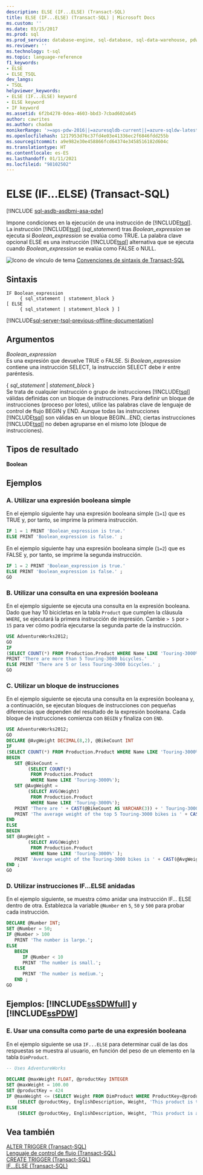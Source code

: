 ```yaml
---
description: ELSE (IF...ELSE) (Transact-SQL)
title: ELSE (IF...ELSE) (Transact-SQL) | Microsoft Docs
ms.custom: ''
ms.date: 03/15/2017
ms.prod: sql
ms.prod_service: database-engine, sql-database, sql-data-warehouse, pdw
ms.reviewer: ''
ms.technology: t-sql
ms.topic: language-reference
f1_keywords:
- ELSE
- ELSE_TSQL
dev_langs:
- TSQL
helpviewer_keywords:
- ELSE (IF...ELSE) keyword
- ELSE keyword
- IF keyword
ms.assetid: 6f2b4278-0dea-4603-bbd3-7cbad602a645
author: cawrites
ms.author: chadam
monikerRange: '>=aps-pdw-2016||=azuresqldb-current||=azure-sqldw-latest||>=sql-server-2016||>=sql-server-linux-2017||=azuresqldb-mi-current'
ms.openlocfilehash: 1217953d76c37fd4e03e41336ec2f6846fdd255b
ms.sourcegitcommit: a9e982e30e458866fcd64374e3458516182d604c
ms.translationtype: HT
ms.contentlocale: es-ES
ms.lasthandoff: 01/11/2021
ms.locfileid: "98102502"
---
```

# <a name="else-ifelse-transact-sql"></a>ELSE (IF...ELSE) (Transact-SQL)
[!INCLUDE [sql-asdb-asdbmi-asa-pdw](../../includes/applies-to-version/sql-asdb-asdbmi-asa-pdw.md)]

  Impone condiciones en la ejecución de una instrucción de [!INCLUDE[tsql](../../includes/tsql-md.md)]. La instrucción [!INCLUDE[tsql](../../includes/tsql-md.md)] (*sql_statement*) tras *Boolean_expression* se ejecuta si *Boolean_expression* se evalúa como TRUE. La palabra clave opcional ELSE es una instrucción [!INCLUDE[tsql](../../includes/tsql-md.md)] alternativa que se ejecuta cuando *Boolean_expression* se evalúa como FALSE o NULL.  
  
 ![Icono de vínculo de tema](../../database-engine/configure-windows/media/topic-link.gif "Icono de vínculo de tema") [Convenciones de sintaxis de Transact-SQL](../../t-sql/language-elements/transact-sql-syntax-conventions-transact-sql.md)  
  
## <a name="syntax"></a>Sintaxis  
  
```syntaxsql
IF Boolean_expression   
     { sql_statement | statement_block }   
[ ELSE   
     { sql_statement | statement_block } ]   
```  
  
[!INCLUDE[sql-server-tsql-previous-offline-documentation](../../includes/sql-server-tsql-previous-offline-documentation.md)]

## <a name="arguments"></a>Argumentos
 *Boolean_expression*  
 Es una expresión que devuelve TRUE o FALSE. Si *Boolean_expression* contiene una instrucción SELECT, la instrucción SELECT debe ir entre paréntesis.  
  
 { *sql_statement* | *statement_block* }  
 Se trata de cualquier instrucción o grupo de instrucciones [!INCLUDE[tsql](../../includes/tsql-md.md)] válidas definidas con un bloque de instrucciones. Para definir un bloque de instrucciones (proceso por lotes), utilice las palabras clave de lenguaje de control de flujo BEGIN y END. Aunque todas las instrucciones [!INCLUDE[tsql](../../includes/tsql-md.md)] son válidas en un bloque BEGIN...END, ciertas instrucciones [!INCLUDE[tsql](../../includes/tsql-md.md)] no deben agruparse en el mismo lote (bloque de instrucciones).  
  
## <a name="result-types"></a>Tipos de resultado  
 **Boolean**  
  
## <a name="examples"></a>Ejemplos  
  
### <a name="a-using-a-simple-boolean-expression"></a>A. Utilizar una expresión booleana simple  
 En el ejemplo siguiente hay una expresión booleana simple (`1=1`) que es TRUE y, por tanto, se imprime la primera instrucción.  
  
```sql
IF 1 = 1 PRINT 'Boolean_expression is true.'  
ELSE PRINT 'Boolean_expression is false.' ;  
```  
  
 En el ejemplo siguiente hay una expresión booleana simple (`1=2`) que es FALSE y, por tanto, se imprime la segunda instrucción.  
  
```sql
IF 1 = 2 PRINT 'Boolean_expression is true.'  
ELSE PRINT 'Boolean_expression is false.' ;  
GO  
```  
  
### <a name="b-using-a-query-as-part-of-a-boolean-expression"></a>B. Utilizar una consulta en una expresión booleana  
 En el ejemplo siguiente se ejecuta una consulta en la expresión booleana. Dado que hay 10 bicicletas en la tabla `Product` que cumplen la cláusula `WHERE`, se ejecutará la primera instrucción de impresión. Cambie `> 5` por `> 15` para ver cómo podría ejecutarse la segunda parte de la instrucción.  
  
```sql
USE AdventureWorks2012;  
GO  
IF   
(SELECT COUNT(*) FROM Production.Product WHERE Name LIKE 'Touring-3000%' ) > 5  
PRINT 'There are more than 5 Touring-3000 bicycles.'  
ELSE PRINT 'There are 5 or less Touring-3000 bicycles.' ;  
GO  
```  
  
### <a name="c-using-a-statement-block"></a>C. Utilizar un bloque de instrucciones  
 En el ejemplo siguiente se ejecuta una consulta en la expresión booleana y, a continuación, se ejecutan bloques de instrucciones con pequeñas diferencias que dependen del resultado de la expresión booleana. Cada bloque de instrucciones comienza con `BEGIN` y finaliza con `END`.  
  
```sql
USE AdventureWorks2012;  
GO  
DECLARE @AvgWeight DECIMAL(8,2), @BikeCount INT  
IF   
(SELECT COUNT(*) FROM Production.Product WHERE Name LIKE 'Touring-3000%' ) > 5  
BEGIN  
   SET @BikeCount =   
        (SELECT COUNT(*)   
         FROM Production.Product   
         WHERE Name LIKE 'Touring-3000%');  
   SET @AvgWeight =   
        (SELECT AVG(Weight)   
         FROM Production.Product   
         WHERE Name LIKE 'Touring-3000%');  
   PRINT 'There are ' + CAST(@BikeCount AS VARCHAR(3)) + ' Touring-3000 bikes.'  
   PRINT 'The average weight of the top 5 Touring-3000 bikes is ' + CAST(@AvgWeight AS VARCHAR(8)) + '.';  
END  
ELSE   
BEGIN  
SET @AvgWeight =   
        (SELECT AVG(Weight)  
         FROM Production.Product   
         WHERE Name LIKE 'Touring-3000%' );  
   PRINT 'Average weight of the Touring-3000 bikes is ' + CAST(@AvgWeight AS VARCHAR(8)) + '.' ;  
END ;  
GO  
```  
  
### <a name="d-using-nested-ifelse-statements"></a>D. Utilizar instrucciones IF...ELSE anidadas  
 En el ejemplo siguiente, se muestra cómo anidar una instrucción IF… ELSE dentro de otra. Establezca la variable `@Number` en `5`, `50` y `500` para probar cada instrucción.  
  
```sql
DECLARE @Number INT;  
SET @Number = 50;  
IF @Number > 100  
   PRINT 'The number is large.';  
ELSE   
   BEGIN  
      IF @Number < 10  
      PRINT 'The number is small.';  
   ELSE  
      PRINT 'The number is medium.';  
   END ;  
GO  
```  
  
## <a name="examples-sssdwfull-and-sspdw"></a>Ejemplos: [!INCLUDE[ssSDWfull](../../includes/sssdwfull-md.md)] y [!INCLUDE[ssPDW](../../includes/sspdw-md.md)]  
  
### <a name="e-using-a-query-as-part-of-a-boolean-expression"></a>E. Usar una consulta como parte de una expresión booleana  
 En el ejemplo siguiente se usa `IF...ELSE` para determinar cuál de las dos respuestas se muestra al usuario, en función del peso de un elemento en la tabla `DimProduct`.  
  
```sql
-- Uses AdventureWorks  
  
DECLARE @maxWeight FLOAT, @productKey INTEGER  
SET @maxWeight = 100.00  
SET @productKey = 424  
IF @maxWeight <= (SELECT Weight FROM DimProduct WHERE ProductKey=@productKey)   
    (SELECT @productKey, EnglishDescription, Weight, 'This product is too heavy to ship and is only available for pickup.' FROM DimProduct WHERE ProductKey=@productKey)  
ELSE  
    (SELECT @productKey, EnglishDescription, Weight, 'This product is available for shipping or pickup.' FROM DimProduct WHERE ProductKey=@productKey)  
```  
  
## <a name="see-also"></a>Vea también  
 [ALTER TRIGGER &#40;Transact-SQL&#41;](../../t-sql/statements/alter-trigger-transact-sql.md)   
 [Lenguaje de control de flujo &#40;Transact-SQL&#41;](~/t-sql/language-elements/control-of-flow.md)   
 [CREATE TRIGGER &#40;Transact-SQL&#41;](../../t-sql/statements/create-trigger-transact-sql.md)   
 [IF...ELSE &#40;Transact-SQL&#41;](../../t-sql/language-elements/if-else-transact-sql.md)  
  
  


